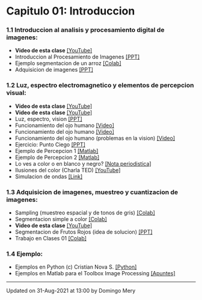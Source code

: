 
# Capitulo 01: Introduccion
### 1.1 Introduccion al analisis y procesamiento digital de imagenes:
* **Video de esta clase** [[YouTube]](https://youtu.be/ou1R9UbwP00)
* Introduccion al Procesamiento de Imagenes [[PPT]](https://github.com/domingomery/imagenes/blob/master/clases/Cap01_Introduccion/presentations/IMG01_Introduccion.pptx)
* Ejemplo segmentacion de un arroz [[Colab]](https://colab.research.google.com/drive/17jwZY9fxKw3KUi_--sfYZrksfpR3_Whr?usp=sharing)
* Adquisicion de imagenes [[PPT]](https://github.com/domingomery/imagenes/blob/master/clases/Cap01_Introduccion/presentations/IMG01_Adquisicion.pptx)
### 1.2 Luz, espectro electromagnetico y elementos de percepcion visual:
* **Video de esta clase** [[YouTube]](https://youtu.be/v1g1cb-zYTU)
* **Video de esta clase** [[YouTube]](https://youtu.be/ffj6vZtV5gI)
* Luz, espectro, vision [[PPT]](https://github.com/domingomery/imagenes/blob/master/clases/Cap01_Introduccion/presentations/IMG01_Luz-Ondas-Ojo.pptx)
* Funcionamiento del ojo humano [[Video]](https://www.youtube.com/watch?v=nbwPPcwknPU)
* Funcionamiento del ojo humano [[Video]](https://www.youtube.com/watch?v=PmD7Tjb6yKo)
* Funcionamiento del ojo humano (problemas en la vision) [[Video]](https://www.youtube.com/watch?v=AsKeu4wm3XI)
* Ejercicio: Punto Ciego [[PPT]](https://github.com/domingomery/imagenes/blob/master/clases/Cap01_Introduccion/presentations/IMG01_EjercicioPuntoCiego.pptx)
* Ejemplo de Percepcion 1 [[Matlab]](https://github.com/domingomery/imagenes/blob/master/clases/Cap01_Introduccion/matlab/IMG01_Perception1.m)
* Ejemplo de Percepcion 2 [[Matlab]](https://github.com/domingomery/imagenes/blob/master/clases/Cap01_Introduccion/matlab/IMG01_Perception2.m)
* Lo ves a color o en blanco y negro? [[Nota periodistica]](https://www.bbc.com/mundo/noticias-49178274)
* Ilusiones del color (Charla TED) [[YouTube]](https://www.youtube.com/watch?v=mf5otGNbkuc)
* Simulacion de ondas [[Link]](https://www.falstad.com/ripple/)
### 1.3 Adquisicion de imagenes, muestreo y cuantizacion de imagenes:
* Sampling (muestreo espacial y de tonos de gris) [[Colab]](https://colab.research.google.com/drive/1DxVWeCfV1P-K-IyXokn49Gsv3qv-qq1C?usp=sharing)
* Segmentacion simple a color [[Colab]](https://colab.research.google.com/drive/1aDvi_dAfqWKgXd_GnilQchBoxPXTai7O?usp=sharing)
* **Video de esta clase** [[YouTube]](https://youtu.be/7npN3o3DB30)
* Segmentacion de Frutos Rojos (idea de solucion) [[PPT]](https://github.com/domingomery/imagenes/blob/master/clases/Cap01_Introduccion/presentations/IMG01_SegmentacionFrutosRojos.pptx)
* Trabajo en Clases 01 [[Colab]](https://colab.research.google.com/drive/10r68G48Af5ai-uU4lZ12b7Lbcfbp5MJx?usp=sharing)
### 1.4 Ejemplo:
* Ejemplos en Python (c) Cristian Nova S. [[Python]](https://github.com/MonkyDCristian/Prosesamiento_de_imagenes/blob/master/FPI.ipynb)
* Ejemplos en Matlab para el Toolbox Image Processing [[Apuntes]](https://github.com/domingomery/imagenes/blob/master/clases/Cap01_Introduccion/matlab/IMG01_EjemploBasicoMatlab.pdf)
---


Updated on 31-Aug-2021 at 13:00 by Domingo Mery
